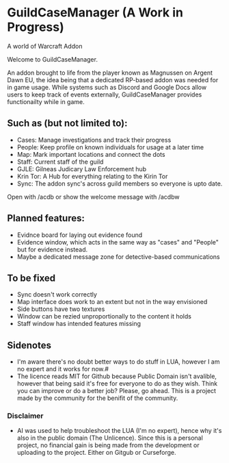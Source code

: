 # GuildCaseManager (A Work in Progress)
A world of Warcraft Addon

Welcome to GuildCaseManager. 

An addon brought to life from the player known as Magnussen on Argent Dawn EU, the idea being that a dedicated RP-based addon was needed for in game usage. While systems such as Discord and Google Docs allow users to keep track of events externally, GuildCaseManager provides functionailty while in game. 

## Such as (but not limited to):
- Cases: Manage investigations and track their progress
- People: Keep profile on known individuals for usage at a later time 
- Map: Mark important locations and connect the dots
- Staff: Current staff of the guild
- GJLE: Gilneas Judicary Law Enforcement hub
- Krin Tor: A Hub for everything relating to the Kirin Tor
- Sync: The addon sync's across guild members so everyone is upto date.

Open with /acdb or show the welcome message with /acdbw

## Planned features: 
- Evidnce board for laying out evidence found
- Evidence window, which acts in the same way as "cases" and "People" but for evidence instead.
- Maybe a dedicated message zone for detective-based communications

## To be fixed
- Sync doesn't work correctly
- Map interface does work to an extent but not in the way envisioned
- Side buttons have two textures
- Window can be rezied unproportionally to the content it holds
- Staff window has intended features missing

## Sidenotes

- I'm aware there's no doubt better ways to do stuff in LUA, however I am no expert and it works for now.#
- The licence reads MIT for Github because Public Domain isn't avalible, however that being said it's free for everyone to do as they wish. Think you can improve or do a better job? Please, go ahead. This is a project made by the community for the benifit of the community. 

### Disclaimer
- AI was used to help troubleshoot the LUA (I'm no expert), hence why it's also in the public domain (The Unlicence). Since this is a personal project, no financial gain is being made from the development or uploading to the project. Either on Gitgub or Curseforge. 
